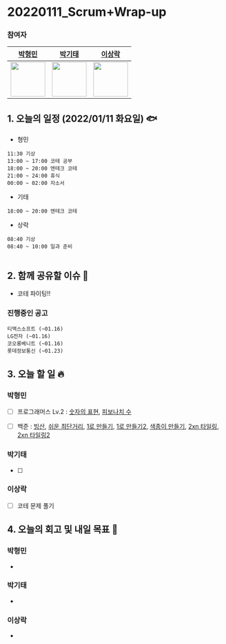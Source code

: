 # 20220111_Scrum+Wrap-up

### 참여자

| [박형민](https://github.com/npnppn)  | [박기태](https://github.com/idiot-kitto)   | [이상락](https://github.com/SangRakee)  |
| :------: | :------: | :------:
|<img src="https://github.com/npnppn.png" width="80"> | <img src="https://github.com/idiot-kitto.png" width="80">|<img src="https://github.com/SangRakee.png" width="80">

## 1. 오늘의 일정 (2022/01/11 화요일) 🐟

- 형민
```
11:30 기상
13:00 ~ 17:00 코테 공부
18:00 ~ 20:00 엔테크 코테
21:00 ~ 24:00 휴식
00:00 ~ 02:00 자소서
```

- 기태
```
18:00 ~ 20:00 엔테크 코테

```

- 상락
```
08:40 기상
08:40 ~ 10:00 일과 준비


```

## 2. 함께 공유할 이슈 💌
- 코테 파이팅!!


### 진행중인 공고
```
티맥스소프트 (~01.16)
LG전자 (~01.16)
코오롱베니트 (~01.16)
롯데정보통신 (~01.23)
```



## 3. 오늘 할 일 🔥



### 박형민
- [ ] 프로그래머스 Lv.2 : [숫자의 표현](https://programmers.co.kr/learn/courses/30/lessons/12924), [피보나치 수](https://programmers.co.kr/learn/courses/30/lessons/12945) 
- [ ] 백준 : [빙산](https://www.acmicpc.net/problem/2573), [쉬운 최단거리](https://www.acmicpc.net/problem/14940), [1로 만들기](https://www.acmicpc.net/problem/1463), [1로 만들기2](https://www.acmicpc.net/problem/12852), [색종이 만들기](https://www.acmicpc.net/problem/2630), [2xn 타일링](https://www.acmicpc.net/problem/11726), [2xn 타일링2](https://www.acmicpc.net/problem/11727)


### 박기태

- [ ] 



### 이상락
- [ ] 코테 문제 풀기




## 4. 오늘의 회고 및 내일 목표 🎈


    

### 박형민

- 

### 박기태

- 


### 이상락
- 

